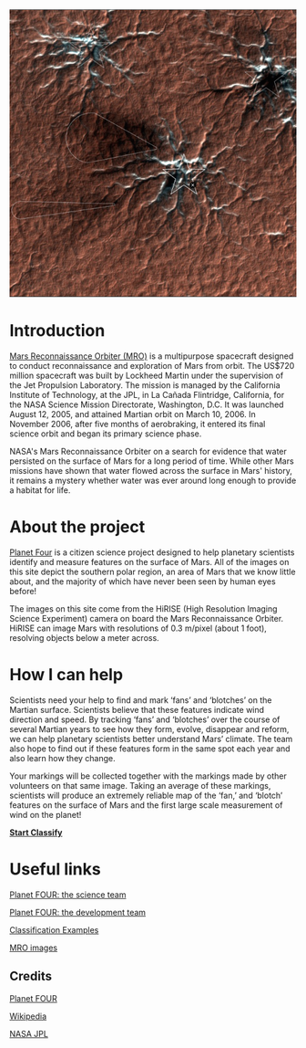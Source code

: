 <img src="./images/planetFour.png" width="600px" alt="Credits: Planet Four, blog.planetfour.com"/>

# Introduction

[Mars Reconnaissance Orbiter (MRO)](http://mars.jpl.nasa.gov/mro/) is a multipurpose spacecraft designed to conduct reconnaissance and exploration of Mars from orbit. The US$720 million spacecraft was built by Lockheed Martin under the supervision of the Jet Propulsion Laboratory. The mission is managed by the California Institute of Technology, at the JPL, in La Cañada Flintridge, California, for the NASA Science Mission Directorate, Washington, D.C. It was launched August 12, 2005, and attained Martian orbit on March 10, 2006. In November 2006, after five months of aerobraking, it entered its final science orbit and began its primary science phase.

NASA's Mars Reconnaissance Orbiter on a search for evidence that water persisted on the surface of Mars for a long period of time. While other Mars missions have shown that water flowed across the surface in Mars' history, it remains a mystery whether water was ever around long enough to provide a habitat for life.

# About the project

[Planet Four](http://www.planetfour.org/) is a citizen science project designed to help planetary scientists identify and measure features on the surface of Mars. All of the images on this site depict the southern polar region, an area of Mars that we know little about, and the majority of which have never been seen by human eyes before!

The images on this site come from the HiRISE (High Resolution Imaging Science Experiment) camera on board the Mars Reconnaissance Orbiter. HiRISE can image Mars with resolutions of 0.3 m/pixel (about 1 foot), resolving objects below a meter across.


# How I can help

Scientists need your help to find and mark ‘fans’ and ‘blotches’ on the Martian surface. Scientists believe that these features indicate wind direction and speed. By tracking ‘fans’ and ‘blotches’ over the course of several Martian years to see how they form, evolve, disappear and reform, we can help planetary scientists better understand Mars’ climate. The team also hope to find out if these features form in the same spot each year and also learn how they change.

Your markings will be collected together with the markings made by other volunteers on that same image. Taking an average of these markings, scientists will produce an extremely reliable map of the ‘fan,’ and ‘blotch’ features on the surface of Mars and the first large scale measurement of wind on the planet!

**[Start Classify](http://www.planetfour.org/#/classify)**

# Useful links

[Planet FOUR: the science team](http://www.planetfour.org/#/about/scientists)

[Planet FOUR: the development team](http://www.planetfour.org/#/about/developers)

[Classification Examples](http://www.planetfour.org/#/about/examples)

[MRO images](http://mars.jpl.nasa.gov/mro/multimedia/images/)

## Credits

[Planet FOUR](http://www.planetfour.org/)

[Wikipedia](https://en.wikipedia.org/wiki/Mars_Reconnaissance_Orbiter)

[NASA JPL](http://mars.jpl.nasa.gov/mro/)
